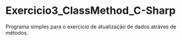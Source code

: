 # Exercicio3_ClassMethod_C-Sharp

Programa simples para o exercicio de atualização de dados atráves de métodos.

